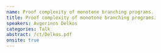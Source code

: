 ```yaml
---
name: Proof complexity of monotone branching programs.
title: Proof complexity of monotone branching programs.
speakers: Avgerinos Delkos
categories: Talk
abstract: /ct/Delkos.pdf
onsite: true
---
```

